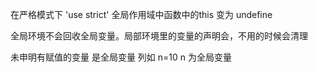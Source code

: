 在严格模式下 'use strict'  全局作用域中函数中的this 变为 undefine

全局环境不会回收全局变量。局部环境里的变量的声明会，不用的时候会清理

未申明有赋值的变量 是全局变量 列如 n=10  n 为全局变量